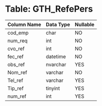 # Table: GTH_RefePers

| Column Name | Data Type | Nullable |
|-------------|-----------|----------|
| cod_emp | char | NO |
| num_req | int | NO |
| cvo_ref | int | NO |
| fec_ref | datetime | NO |
| obs_ref | nvarchar | YES |
| Nom_ref | varchar | NO |
| Tel_ref | varchar | YES |
| Tip_ref | tinyint | YES |
| num_ref | int | YES |
